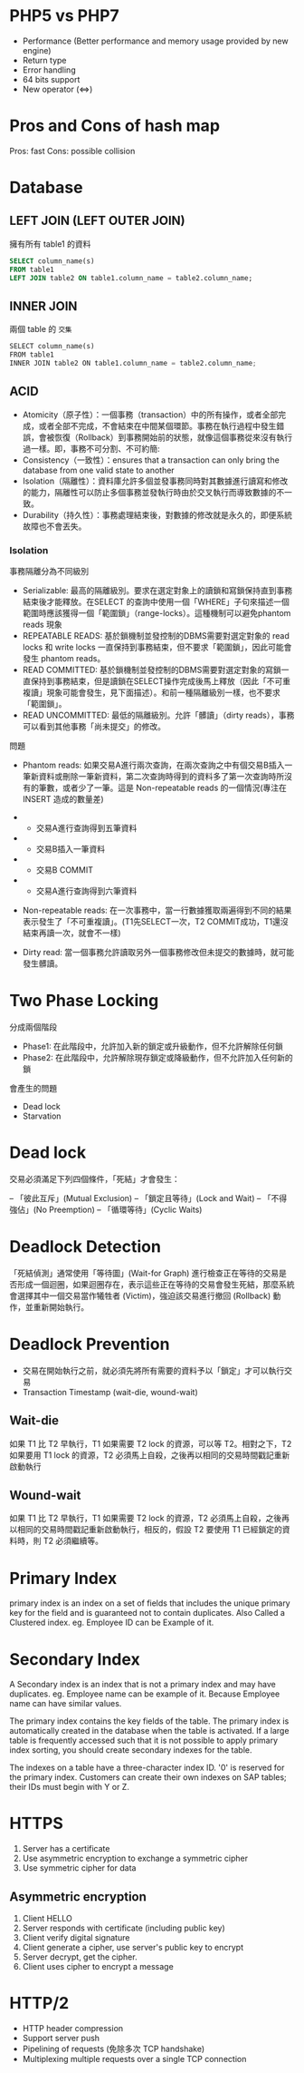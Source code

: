 # PHP5 vs PHP7
- Performance (Better performance and memory usage provided by new engine)
- Return type
- Error handling
- 64 bits support
- New operator (<=>)

# Pros and Cons of hash map
Pros: fast
Cons: possible collision

# Database
## LEFT JOIN (LEFT OUTER JOIN)
擁有所有 table1 的資料
```sql
SELECT column_name(s)
FROM table1
LEFT JOIN table2 ON table1.column_name = table2.column_name;
```

## INNER JOIN
兩個 table 的 `交集`
```py
SELECT column_name(s)
FROM table1
INNER JOIN table2 ON table1.column_name = table2.column_name;
```

## ACID
- Atomicity（原子性）：一個事務（transaction）中的所有操作，或者全部完成，或者全部不完成，不會結束在中間某個環節。事務在執行過程中發生錯誤，會被恢復（Rollback）到事務開始前的狀態，就像這個事務從來沒有執行過一樣。即，事務不可分割、不可約簡:
- Consistency（一致性）：ensures that a transaction can only bring the database from one valid state to another
- Isolation（隔離性）：資料庫允許多個並發事務同時對其數據進行讀寫和修改的能力，隔離性可以防止多個事務並發執行時由於交叉執行而導致數據的不一致。
- Durability（持久性）：事務處理結束後，對數據的修改就是永久的，即便系統故障也不會丟失。

### Isolation
事務隔離分為不同級別
- Serializable: 最高的隔離級別。要求在選定對象上的讀鎖和寫鎖保持直到事務結束後才能釋放。在SELECT 的查詢中使用一個「WHERE」子句來描述一個範圍時應該獲得一個「範圍鎖」（range-locks）。這種機制可以避免phantom reads 現象
- REPEATABLE READS: 基於鎖機制並發控制的DBMS需要對選定對象的 read locks 和 write locks 一直保持到事務結束，但不要求「範圍鎖」，因此可能會發生 phantom reads。
- READ COMMITTED: 基於鎖機制並發控制的DBMS需要對選定對象的寫鎖一直保持到事務結束，但是讀鎖在SELECT操作完成後馬上釋放（因此「不可重複讀」現象可能會發生，見下面描述）。和前一種隔離級別一樣，也不要求「範圍鎖」。
- READ UNCOMMITTED: 最低的隔離級別。允許「髒讀」（dirty reads），事務可以看到其他事務「尚未提交」的修改。

問題
- Phantom reads: 如果交易A進行兩次查詢，在兩次查詢之中有個交易B插入一筆新資料或刪除一筆新資料，第二次查詢時得到的資料多了第一次查詢時所沒有的筆數，或者少了一筆。這是 Non-repeatable reads 的一個情況(專注在 INSERT 造成的數量差)
- - 交易A進行查詢得到五筆資料
- - 交易B插入一筆資料
- - 交易B COMMIT
- - 交易A進行查詢得到六筆資料

- Non-repeatable reads: 在一次事務中，當一行數據獲取兩遍得到不同的結果表示發生了「不可重複讀」。(T1先SELECT一次，T2 COMMIT成功，T1還沒結束再讀一次，就會不一樣)

- Dirty read: 當一個事務允許讀取另外一個事務修改但未提交的數據時，就可能發生髒讀。

# Two Phase Locking
分成兩個階段
- Phase1: 在此階段中，允許加入新的鎖定或升級動作，但不允許解除任何鎖
- Phase2: 在此階段中，允許解除現存鎖定或降級動作，但不允許加入任何新的鎖

會產生的問題
- Dead lock
- Starvation

# Dead lock
交易必須滿足下列四個條件，「死結」才會發生：

– 「彼此互斥」(Mutual Exclusion)
– 「鎖定且等待」(Lock and Wait)
– 「不得強佔」(No Preemption)
– 「循環等待」(Cyclic Waits)

# Deadlock Detection
「死結偵測」通常使用「等待圖」(Wait-for Graph) 進行檢查正在等待的交易是否形成一個迴圈，如果迴圈存在，表示這些正在等待的交易會發生死結，那麼系統會選擇其中一個交易當作犧牲者 (Victim)，強迫該交易進行撤回 (Rollback) 動作，並重新開始執行。

# Deadlock Prevention
- 交易在開始執行之前，就必須先將所有需要的資料予以「鎖定」才可以執行交易
- Transaction Timestamp (wait-die, wound-wait)

## Wait-die
如果 T1 比 T2 早執行，T1 如果需要 T2 lock 的資源，可以等 T2。相對之下，T2 如果要用 T1 lock 的資源，T2 必須馬上自殺，之後再以相同的交易時間戳記重新啟動執行

## Wound-wait
如果 T1 比 T2 早執行，T1 如果需要 T2 lock 的資源，T2 必須馬上自殺，之後再以相同的交易時間戳記重新啟動執行，相反的，假設 T2 要使用 T1 已經鎖定的資料時，則 T2 必須繼續等。

# Primary Index
 primary index is an index on a set of fields that includes the unique primary key for the field and is guaranteed not to contain duplicates. Also Called a Clustered index. eg. Employee ID can be Example of it.

# Secondary Index
A Secondary index is an index that is not a primary index and may have duplicates. eg. Employee name can be example of it. Because Employee name can have similar values.

The primary index contains the key fields of the table. The primary index is automatically created in the database when the table is activated. If a large table is frequently accessed such that it is not possible to apply primary index sorting, you should create secondary indexes for the table.

The indexes on a table have a three-character index ID. '0' is reserved for the primary index. Customers can create their own indexes on SAP tables; their IDs must begin with Y or Z.

# HTTPS
1. Server has a certificate
2. Use asymmetric encryption to exchange a symmetric cipher
3. Use symmetric cipher for data

## Asymmetric encryption
1. Client HELLO
2. Server responds with certificate (including public key)
3. Client verify digital signature
4. Client generate a cipher, use server's public key to encrypt
5. Server decrypt, get the cipher.
6. Client uses cipher to encrypt a message

# HTTP/2
- HTTP header compression
- Support server push
- Pipelining of requests (免除多次 TCP handshake)
- Multiplexing multiple requests over a single TCP connection
